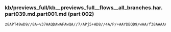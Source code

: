 ### kb/previews_full/kb__previews_full__flows__all_branches.har.part039.md.part001.md (part 002)

```md
z8APT49wD9//8A+v37AAQDAwAFAwQA//7/APj5+AD8//4A/P/+AAYDBQD9/wAA/f38AAAAAQAH
```

```
